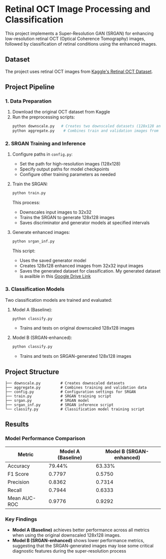 # Retinal OCT Image Processing and Classification

This project implements a Super-Resolution GAN (SRGAN) for enhancing low-resolution retinal OCT (Optical Coherence Tomography) images, followed by classification of retinal conditions using the enhanced images.

## Dataset

The project uses retinal OCT images from [Kaggle's Retinal OCT Dataset](https://www.kaggle.com/code/paultimothymooney/detect-retina-damage-from-oct-images).

## Project Pipeline

### 1. Data Preparation

1. Download the original OCT dataset from Kaggle
2. Run the preprocessing scripts:
   ```bash
   python downscale.py   # Creates two downscaled datasets (128x128 and 32x32)
   python aggregate.py    # Combines train and validation images from 128x128 dataset
   ```

### 2. SRGAN Training and Inference

1. Configure paths in `config.py`:
   - Set the path for high-resolution images (128x128)
   - Specify output paths for model checkpoints
   - Configure other training parameters as needed

2. Train the SRGAN:
   ```bash
   python train.py
   ```
   This process:
   - Downscales input images to 32x32
   - Trains the SRGAN to generate 128x128 images
   - Saves discriminator and generator models at specified intervals

3. Generate enhanced images:
   ```bash
   python srgan_inf.py
   ```
   This script:
   - Uses the saved generator model
   - Creates 128x128 enhanced images from 32x32 input images
   - Saves the generated dataset for classification. My generated dataset is availble in this [Google Drive Link](https://drive.google.com/drive/folders/1awr_ksiUD3tZjJWXOSjXerAyutS7-PGA?usp=sharing)

### 3. Classification Models

Two classification models are trained and evaluated:

1. Model A (Baseline):
   ```bash
   python classify.py
   ```
   - Trains and tests on original downscaled 128x128 images

2. Model B (SRGAN-enhanced):
   ```bash
   python classify.py
   ```
   - Trains and tests on SRGAN-generated 128x128 images

## Project Structure

```
├── downscale.py         # Creates downscaled datasets
├── aggregate.py         # Combines training and validation data
├── config.py            # Configuration settings for SRGAN
├── train.py             # SRGAN training script
├── srgan.py             # SRGAN model
├── srgan_inf.py         # SRGAN inference script
└── classify.py          # Classification model training script
```

## Results

### Model Performance Comparison

| Metric        | Model A (Baseline) | Model B (SRGAN-enhanced) |
|---------------|-------------------|------------------------|
| Accuracy      | 79.44%            | 63.33%                |
| F1 Score      | 0.7797            | 0.5750                |
| Precision     | 0.8362            | 0.7314                |
| Recall        | 0.7944            | 0.6333                |
| Mean AUC-ROC  | 0.9776            | 0.9292                |

### Key Findings

- **Model A (Baseline)** achieves better performance across all metrics when using the original downscaled 128x128 images.
- **Model B (SRGAN-enhanced)** shows lower performance metrics, suggesting that the SRGAN-generated images may lose some critical diagnostic features during the super-resolution process

<!-- ## Requirements

(Add your project dependencies here)

## Results

(Add your model performance metrics and comparison between Model A and B here) -->